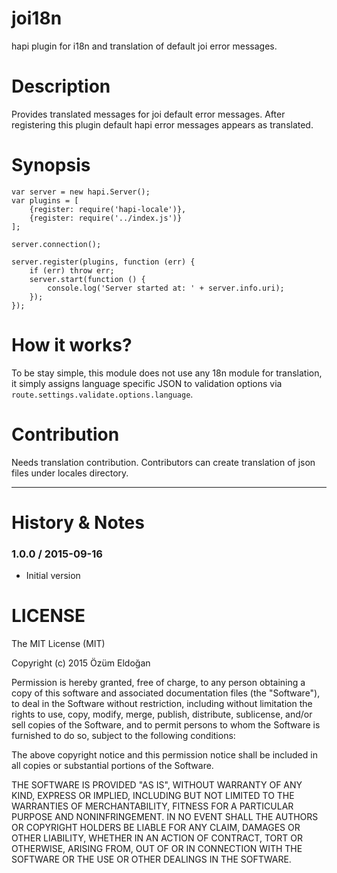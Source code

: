 joi18n
======
hapi plugin for i18n and translation of default joi error messages.

Description
===========
Provides translated messages for joi default error messages. After registering this plugin default hapi error messages appears as translated.

Synopsis
========
    var server = new hapi.Server();
    var plugins = [
        {register: require('hapi-locale')},
        {register: require('../index.js')}
    ];
    
    server.connection();
    
    server.register(plugins, function (err) {
        if (err) throw err;
        server.start(function () {
            console.log('Server started at: ' + server.info.uri);
        });
    });

How it works?
=============
To be stay simple, this module does not use any 18n module for translation, it simply assigns language specific JSON to validation options via `route.settings.validate.options.language`. 

Contribution
============
Needs translation contribution. Contributors can create translation of json files under locales directory.


---------------------------------------

History & Notes
================
### 1.0.0 / 2015-09-16
* Initial version

LICENSE
=======

The MIT License (MIT)

Copyright (c) 2015 Özüm Eldoğan

Permission is hereby granted, free of charge, to any person obtaining a copy
of this software and associated documentation files (the "Software"), to deal
in the Software without restriction, including without limitation the rights
to use, copy, modify, merge, publish, distribute, sublicense, and/or sell
copies of the Software, and to permit persons to whom the Software is
furnished to do so, subject to the following conditions:

The above copyright notice and this permission notice shall be included in
all copies or substantial portions of the Software.

THE SOFTWARE IS PROVIDED "AS IS", WITHOUT WARRANTY OF ANY KIND, EXPRESS OR
IMPLIED, INCLUDING BUT NOT LIMITED TO THE WARRANTIES OF MERCHANTABILITY,
FITNESS FOR A PARTICULAR PURPOSE AND NONINFRINGEMENT. IN NO EVENT SHALL THE
AUTHORS OR COPYRIGHT HOLDERS BE LIABLE FOR ANY CLAIM, DAMAGES OR OTHER
LIABILITY, WHETHER IN AN ACTION OF CONTRACT, TORT OR OTHERWISE, ARISING FROM,
OUT OF OR IN CONNECTION WITH THE SOFTWARE OR THE USE OR OTHER DEALINGS IN
THE SOFTWARE.